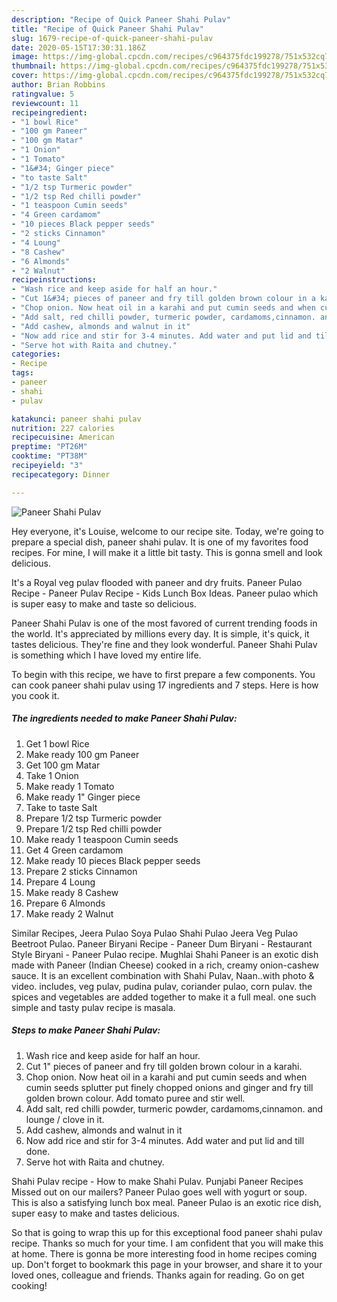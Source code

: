 ```yaml
---
description: "Recipe of Quick Paneer Shahi Pulav"
title: "Recipe of Quick Paneer Shahi Pulav"
slug: 1679-recipe-of-quick-paneer-shahi-pulav
date: 2020-05-15T17:30:31.186Z
image: https://img-global.cpcdn.com/recipes/c964375fdc199278/751x532cq70/paneer-shahi-pulav-recipe-main-photo.jpg
thumbnail: https://img-global.cpcdn.com/recipes/c964375fdc199278/751x532cq70/paneer-shahi-pulav-recipe-main-photo.jpg
cover: https://img-global.cpcdn.com/recipes/c964375fdc199278/751x532cq70/paneer-shahi-pulav-recipe-main-photo.jpg
author: Brian Robbins
ratingvalue: 5
reviewcount: 11
recipeingredient:
- "1 bowl Rice"
- "100 gm Paneer"
- "100 gm Matar"
- "1 Onion"
- "1 Tomato"
- "1&#34; Ginger piece"
- "to taste Salt"
- "1/2 tsp Turmeric powder"
- "1/2 tsp Red chilli powder"
- "1 teaspoon Cumin seeds"
- "4 Green cardamom"
- "10 pieces Black pepper seeds"
- "2 sticks Cinnamon"
- "4 Loung"
- "8 Cashew"
- "6 Almonds"
- "2 Walnut"
recipeinstructions:
- "Wash rice and keep aside for half an hour."
- "Cut 1&#34; pieces of paneer and fry till golden brown colour in a karahi."
- "Chop onion. Now heat oil in a karahi and put cumin seeds and when cumin seeds splutter put finely chopped onions and ginger and fry till golden brown colour. Add tomato puree and stir well."
- "Add salt, red chilli powder, turmeric powder, cardamoms,cinnamon. and lounge / clove in it."
- "Add cashew, almonds and walnut in it"
- "Now add rice and stir for 3-4 minutes. Add water and put lid and till done."
- "Serve hot with Raita and chutney."
categories:
- Recipe
tags:
- paneer
- shahi
- pulav

katakunci: paneer shahi pulav 
nutrition: 227 calories
recipecuisine: American
preptime: "PT26M"
cooktime: "PT38M"
recipeyield: "3"
recipecategory: Dinner

---
```



![Paneer Shahi Pulav](https://img-global.cpcdn.com/recipes/c964375fdc199278/751x532cq70/paneer-shahi-pulav-recipe-main-photo.jpg)

Hey everyone, it's Louise, welcome to our recipe site. Today, we're going to prepare a special dish, paneer shahi pulav. It is one of my favorites food recipes. For mine, I will make it a little bit tasty. This is gonna smell and look delicious.

It&#39;s a Royal veg pulav flooded with paneer and dry fruits. Paneer Pulao Recipe - Paneer Pulav Recipe - Kids Lunch Box Ideas. Paneer pulao which is super easy to make and taste so delicious.

Paneer Shahi Pulav is one of the most favored of current trending foods in the world. It's appreciated by millions every day. It is simple, it's quick, it tastes delicious. They're fine and they look wonderful. Paneer Shahi Pulav is something which I have loved my entire life.


To begin with this recipe, we have to first prepare a few components. You can cook paneer shahi pulav using 17 ingredients and 7 steps. Here is how you cook it.

<!--inarticleads1-->

##### The ingredients needed to make Paneer Shahi Pulav:

1. Get 1 bowl Rice
1. Make ready 100 gm Paneer
1. Get 100 gm Matar
1. Take 1 Onion
1. Make ready 1 Tomato
1. Make ready 1&#34; Ginger piece
1. Take to taste Salt
1. Prepare 1/2 tsp Turmeric powder
1. Prepare 1/2 tsp Red chilli powder
1. Make ready 1 teaspoon Cumin seeds
1. Get 4 Green cardamom
1. Make ready 10 pieces Black pepper seeds
1. Prepare 2 sticks Cinnamon
1. Prepare 4 Loung
1. Make ready 8 Cashew
1. Prepare 6 Almonds
1. Make ready 2 Walnut


Similar Recipes, Jeera Pulao Soya Pulao Shahi Pulao Jeera Veg Pulao Beetroot Pulao. Paneer Biryani Recipe - Paneer Dum Biryani - Restaurant Style Biryani - Paneer Pulao recipe. Mughlai Shahi Paneer is an exotic dish made with Paneer (Indian Cheese) cooked in a rich, creamy onion-cashew sauce. It is an excellent combination with Shahi Pulav, Naan..with photo &amp; video. includes, veg pulav, pudina pulav, coriander pulao, corn pulav. the spices and vegetables are added together to make it a full meal. one such simple and tasty pulav recipe is masala. 

<!--inarticleads2-->

##### Steps to make Paneer Shahi Pulav:

1. Wash rice and keep aside for half an hour.
1. Cut 1&#34; pieces of paneer and fry till golden brown colour in a karahi.
1. Chop onion. Now heat oil in a karahi and put cumin seeds and when cumin seeds splutter put finely chopped onions and ginger and fry till golden brown colour. Add tomato puree and stir well.
1. Add salt, red chilli powder, turmeric powder, cardamoms,cinnamon. and lounge / clove in it.
1. Add cashew, almonds and walnut in it
1. Now add rice and stir for 3-4 minutes. Add water and put lid and till done.
1. Serve hot with Raita and chutney.


Shahi Pulav recipe - How to make Shahi Pulav. Punjabi Paneer Recipes Missed out on our mailers? Paneer Pulao goes well with yogurt or soup. This is also a satisfying lunch box meal. Paneer Pulao is an exotic rice dish, super easy to make and tastes delicious. 

So that is going to wrap this up for this exceptional food paneer shahi pulav recipe. Thanks so much for your time. I am confident that you will make this at home. There is gonna be more interesting food in home recipes coming up. Don't forget to bookmark this page in your browser, and share it to your loved ones, colleague and friends. Thanks again for reading. Go on get cooking!
